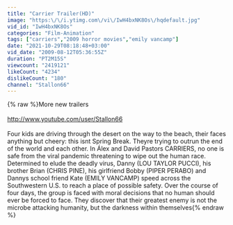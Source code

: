 ```yaml
---
title: "Carrier Trailer(HD)"
image: "https:\/\/i.ytimg.com\/vi\/IwH4bxNK8Os\/hqdefault.jpg"
vid_id: "IwH4bxNK8Os"
categories: "Film-Animation"
tags: ["carriers","2009 horror movies","emily vancamp"]
date: "2021-10-29T08:18:48+03:00"
vid_date: "2009-08-12T05:36:55Z"
duration: "PT2M15S"
viewcount: "2419121"
likeCount: "4234"
dislikeCount: "180"
channel: "Stallon66"
---
```

{% raw %}More new trailers<br /><br /><a rel="nofollow" target="blank" href="http://www.youtube.com/user/Stallon66">http://www.youtube.com/user/Stallon66</a><br /><br />Four kids are driving through the desert on the way to the beach, their faces anything but cheery: this isnt Spring Break. Theyre trying to outrun the end of the world  and each other. In Álex and David Pastors CARRIERS, no one is safe from the viral pandemic threatening to wipe out the human race. Determined to elude the deadly virus, Danny (LOU TAYLOR PUCCI), his brother Brian (CHRIS PINE), his girlfriend Bobby (PIPER PERABO) and Dannys school friend Kate (EMILY VANCAMP) speed across the Southwestern U.S. to reach a place of possible safety. Over the course of four days, the group is faced with moral decisions that no human should ever be forced to face. They discover that their greatest enemy is not the microbe attacking humanity, but the darkness within themselves{% endraw %}
